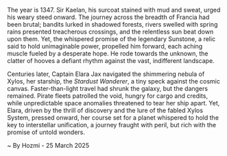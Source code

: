 
The year is 1347.  Sir Kaelan, his surcoat stained with mud and sweat, urged his weary steed onward.  The journey across the breadth of Francia had been brutal; bandits lurked in shadowed forests, rivers swelled with spring rains presented treacherous crossings, and the relentless sun beat down upon them.  Yet, the whispered promise of the legendary Sunstone, a relic said to hold unimaginable power, propelled him forward, each aching muscle fueled by a desperate hope.  He rode towards the unknown, the clatter of hooves a defiant rhythm against the vast, indifferent landscape.

Centuries later, Captain Elara Jax navigated the shimmering nebula of Xylos, her starship, the *Stardust Wanderer*, a tiny speck against the cosmic canvas.  Faster-than-light travel had shrunk the galaxy, but the dangers remained.  Pirate fleets patrolled the void, hungry for cargo and credits, while unpredictable space anomalies threatened to tear her ship apart.  Yet, Elara, driven by the thrill of discovery and the lure of the fabled Xylos System, pressed onward, her course set for a planet whispered to hold the key to interstellar unification, a journey fraught with peril, but rich with the promise of untold wonders.

~ By Hozmi - 25 March 2025
